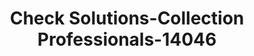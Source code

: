---
f_zip-code: 59801
f_state-code: MT
title: Check Solutions-Collection Professionals-14046
f_phone: 406-721-2841
f_city-only: Missoula
f_address: 704 West Sussex Avenue Missoula
f_location-unique-id: '14046'
slug: check-solutions-collection-professionals-14046
updated-on: '2024-05-30T13:46:58.046Z'
created-on: '2024-05-30T13:36:59.803Z'
published-on: '2024-05-30T13:54:32.469Z'
f_city-state: cms/city/missoula-mt.md
f_company: cms/company/check-solutions-collection-professionals.md
f_state: cms/state/montana.md
layout: '[payday-loan].html'
tags: payday-loan
---